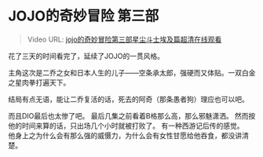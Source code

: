 # JOJO的奇妙冒险 第三部

> Video URL: [jojo的奇妙冒险第三部星尘斗士埃及篇超清在线观看](https://www.ammmi.com/movie/52585.html)

花了三天的时间看完了，延续了JOJO的一贯风格。

主角这次是二乔之女和日本人生的儿子——空条承太郎，强硬而又体贴。一双白金之星肉拳打遍天下。

结局有点无语，能让二乔复活的话，死去的阿奇（那条愚者狗）理应也可以吧。

而且DIO最后也太惨了吧。
最后几集之前看着B格那么高，那么邪魅潇洒。
然而按他的时间来算的话，只出场几个小时就被打败了。
有一种西游记后传的感觉。  
他身上之为什么会有那么强的威慑力，为什么会有女性甘愿给他吞食，都没讲清楚。